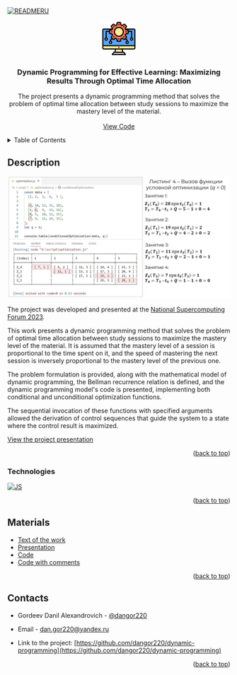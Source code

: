 <a id="readme-top"></a>

<!-- PROJECT LOGO -->

[![READMERU](https://img.shields.io/badge/readme_ru-white?style=for-the-badge&logo=ru)](https://github.com/dangor220/dynamic-programming/blob/main/README.md)
<br />

<div align="center">
  <a href="https://github.com/dangor220/dynamic-programming/blob/main/script/optimization.js">
    <img src="assets/readme/logo.png" alt="Logo" width="80" height="80">
  </a>

  <h3 align="center">Dynamic Programming for Effective Learning: Maximizing Results Through Optimal Time Allocation</h3>

  <p align="center">The project presents a dynamic programming method that solves the problem of optimal time allocation between study sessions to maximize the mastery level of the material.
    <br />
    <br />
    <a href="https://github.com/dangor220/dynamic-programming/tree/main/script/optimization.js">View Code</a>
  </p>
</div>

<!-- TABLE OF CONTENTS -->
<details>
  <summary>Table of Contents</summary>
  <ol>
    <li>
      <a href="#description">Description</a>
      <ul>
        <li><a href="#technologies">Technologies</a></li>
      </ul>
    </li>
    <li><a href="#materials">Materials</a></li>
    <li><a href="#contacts">Contacts</a></li>
  </ol>
</details>

<!-- ABOUT THE PROJECT -->

## Description

[![Product Name Screen Shot][product-screenshot]](https://www.youtube.com/watch?v=8SOLa45m8fk)

The project was developed and presented at the [National Supercomputing Forum 2023](https://2023.nscf.ru/).

This work presents a dynamic programming method that solves the problem of optimal time allocation between study sessions to maximize the mastery level of the material. It is assumed that the mastery level of a session is proportional to the time spent on it, and the speed of mastering the next session is inversely proportional to the mastery level of the previous one.

The problem formulation is provided, along with the mathematical model of dynamic programming, the Bellman recurrence relation is defined, and the dynamic programming model's code is presented, implementing both conditional and unconditional optimization functions.

The sequential invocation of these functions with specified arguments allowed the derivation of control sequences that guide the system to a state where the control result is maximized.

[View the project presentation](https://www.youtube.com/watch?v=8SOLa45m8fk)

<p align="right">(<a href="#readme-top">back to top</a>)</p>

### Technologies

[![JS][JS.js]][JS-url]

<p align="right">(<a href="#readme-top">back to top</a>)</p>

## Materials

- [Text of the work](https://2023.nscf.ru/TesisAll/06_Reshenie_zadach_optimizatsii/568_GordeevDA.pdf)
- [Presentation](https://www.youtube.com/watch?v=8SOLa45m8fk)
- [Code](https://github.com/dangor220/dynamic-programming/blob/main/script/optimization.js)
- [Code with comments](https://github.com/dangor220/dynamic-programming/tree/main/script/locale-comments/optimization-en.js)

<p align="right">(<a href="#readme-top">back to top</a>)</p>

<!-- CONTACT -->

## Contacts

- Gordeev Danil Alexandrovich - [@dangor220](https://t.me/dangor220)
- Email - [dan.gor220@yandex.ru](mailto:dan.gor220@yandex.ru)

- Link to the project: [https://github.com/dangor220/dynamic-programming](https://github.com/dangor220/dynamic-programming)

<p align="right">(<a href="#readme-top">back to top</a>)</p>

<!-- MARKDOWN LINKS & IMAGES -->
<!-- https://www.markdownguide.org/basic-syntax/#reference-style-links -->

[product-screenshot]: assets/readme/product.jpg
[JS.js]: https://img.shields.io/badge/javascript-20232A?style=for-the-badge&logo=javascript
[JS-url]: https://ecma-international.org/publications-and-standards/standards/ecma-262/
